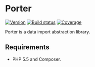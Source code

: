 Porter
======

[![Version][Version image]][Releases]
[![Build status][Build image]][Build]
[![Coverage][Coverage image]][Coverage]

Porter is a data import abstraction library.

Requirements
------------

- PHP 5.5 and Composer.


  [Releases]: https://github.com/ScriptFUSION/Porter/releases
  [Version image]: http://img.shields.io/github/tag/ScriptFUSION/Porter.svg "Latest version"
  [Build]: http://travis-ci.org/ScriptFUSION/Porter
  [Build image]: http://img.shields.io/travis/ScriptFUSION/Porter.svg "Build status"
  [Coverage]: https://coveralls.io/github/ScriptFUSION/Porter?branch=master
  [Coverage image]: https://coveralls.io/repos/ScriptFUSION/Porter/badge.svg?branch=master&service=github "Test coverage"
